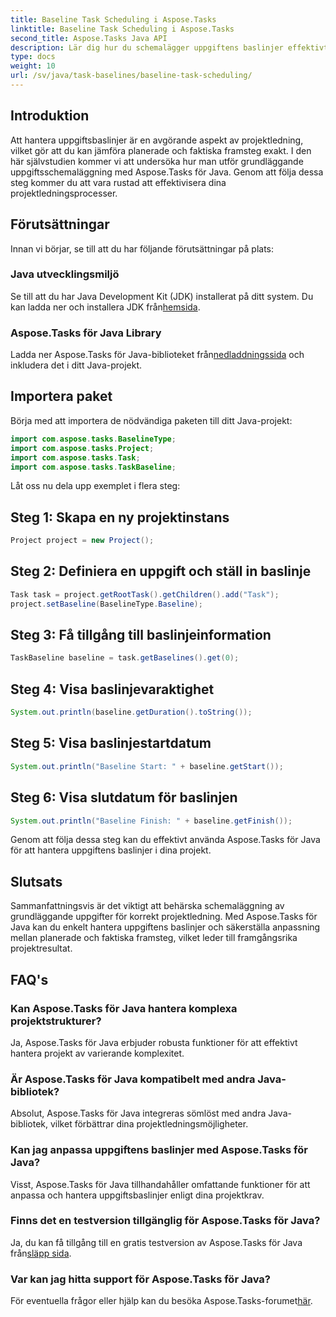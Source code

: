 ```yaml
---
title: Baseline Task Scheduling i Aspose.Tasks
linktitle: Baseline Task Scheduling i Aspose.Tasks
second_title: Aspose.Tasks Java API
description: Lär dig hur du schemalägger uppgiftens baslinjer effektivt med Aspose.Tasks för Java. Effektivisera dina projektledningsprocesser utan ansträngning.
type: docs
weight: 10
url: /sv/java/task-baselines/baseline-task-scheduling/
---
```

## Introduktion
Att hantera uppgiftsbaslinjer är en avgörande aspekt av projektledning, vilket gör att du kan jämföra planerade och faktiska framsteg exakt. I den här självstudien kommer vi att undersöka hur man utför grundläggande uppgiftsschemaläggning med Aspose.Tasks för Java. Genom att följa dessa steg kommer du att vara rustad att effektivisera dina projektledningsprocesser.
## Förutsättningar
Innan vi börjar, se till att du har följande förutsättningar på plats:
### Java utvecklingsmiljö
 Se till att du har Java Development Kit (JDK) installerat på ditt system. Du kan ladda ner och installera JDK från[hemsida](https://www.oracle.com/java/technologies/javase-jdk11-downloads.html).
### Aspose.Tasks för Java Library
 Ladda ner Aspose.Tasks för Java-biblioteket från[nedladdningssida](https://releases.aspose.com/tasks/java/) och inkludera det i ditt Java-projekt.
## Importera paket
Börja med att importera de nödvändiga paketen till ditt Java-projekt:
```java
import com.aspose.tasks.BaselineType;
import com.aspose.tasks.Project;
import com.aspose.tasks.Task;
import com.aspose.tasks.TaskBaseline;
```
Låt oss nu dela upp exemplet i flera steg:
## Steg 1: Skapa en ny projektinstans
```java
Project project = new Project();
```
## Steg 2: Definiera en uppgift och ställ in baslinje
```java
Task task = project.getRootTask().getChildren().add("Task");
project.setBaseline(BaselineType.Baseline);
```
## Steg 3: Få tillgång till baslinjeinformation
```java
TaskBaseline baseline = task.getBaselines().get(0);
```
## Steg 4: Visa baslinjevaraktighet
```java
System.out.println(baseline.getDuration().toString());
```
## Steg 5: Visa baslinjestartdatum
```java
System.out.println("Baseline Start: " + baseline.getStart());
```
## Steg 6: Visa slutdatum för baslinjen
```java
System.out.println("Baseline Finish: " + baseline.getFinish());
```
Genom att följa dessa steg kan du effektivt använda Aspose.Tasks för Java för att hantera uppgiftens baslinjer i dina projekt.
## Slutsats
Sammanfattningsvis är det viktigt att behärska schemaläggning av grundläggande uppgifter för korrekt projektledning. Med Aspose.Tasks för Java kan du enkelt hantera uppgiftens baslinjer och säkerställa anpassning mellan planerade och faktiska framsteg, vilket leder till framgångsrika projektresultat.
## FAQ's
### Kan Aspose.Tasks för Java hantera komplexa projektstrukturer?
Ja, Aspose.Tasks för Java erbjuder robusta funktioner för att effektivt hantera projekt av varierande komplexitet.
### Är Aspose.Tasks för Java kompatibelt med andra Java-bibliotek?
Absolut, Aspose.Tasks för Java integreras sömlöst med andra Java-bibliotek, vilket förbättrar dina projektledningsmöjligheter.
### Kan jag anpassa uppgiftens baslinjer med Aspose.Tasks för Java?
Visst, Aspose.Tasks för Java tillhandahåller omfattande funktioner för att anpassa och hantera uppgiftsbaslinjer enligt dina projektkrav.
### Finns det en testversion tillgänglig för Aspose.Tasks för Java?
 Ja, du kan få tillgång till en gratis testversion av Aspose.Tasks för Java från[släpp sida](https://releases.aspose.com/).
### Var kan jag hitta support för Aspose.Tasks för Java?
 För eventuella frågor eller hjälp kan du besöka Aspose.Tasks-forumet[här](https://forum.aspose.com/c/tasks/15).